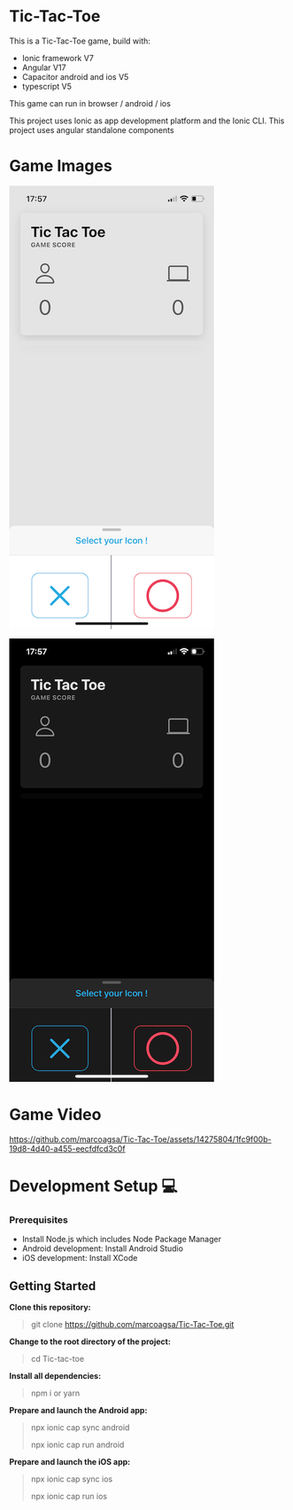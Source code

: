 # Tic-Tac-Toe

This is a Tic-Tac-Toe game, build with:

- Ionic framework V7
- Angular V17
- Capacitor android and ios V5
- typescript V5

This game can run in browser / android / ios

This project uses Ionic as app development platform and the Ionic CLI.
This project uses angular standalone components

# Game Images

<!-- ![, Game Image](src/assets/git/git1.png) -->

![, Game Image](src/assets/git/git2.png)

<!-- ![, Game Image](src/assets/git/git3.png) -->

<!-- ![, Game Image](src/assets/git/git4.png) -->

![, Game Image](src/assets/git/git5.png)

<!-- ![, Game Image](src/assets/git/git6.png) -->

# Game Video

https://github.com/marcoagsa/Tic-Tac-Toe/assets/14275804/1fc9f00b-19d8-4d40-a455-eecfdfcd3c0f

# Development Setup 💻

### Prerequisites

- Install Node.js which includes Node Package Manager
- Android development: Install Android Studio
- iOS development: Install XCode

## Getting Started

**Clone this repository:**

> git clone https://github.com/marcoagsa/Tic-Tac-Toe.git

**Change to the root directory of the project:**

> cd Tic-tac-toe

**Install all dependencies:**

> npm i or yarn

**Prepare and launch the Android app:**

> npx ionic cap sync android
>
> npx ionic cap run android

**Prepare and launch the iOS app:**

> npx ionic cap sync ios
>
> npx ionic cap run ios
